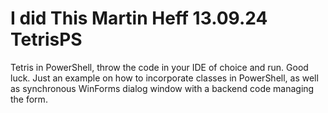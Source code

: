 # I did This Martin Heff 13.09.24 TetrisPS
Tetris in PowerShell, throw the code in your IDE of choice and run. Good luck.
Just an example on how to incorporate classes in PowerShell, as well as synchronous WinForms dialog window with a backend code managing the form.

